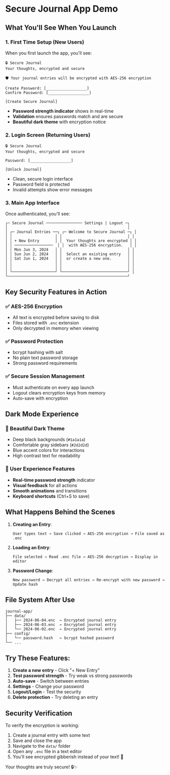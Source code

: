 # Secure Journal App Demo

## What You'll See When You Launch

### 1. First Time Setup (New Users)

When you first launch the app, you'll see:

```
🔒 Secure Journal
Your thoughts, encrypted and secure

🛡️ Your journal entries will be encrypted with AES-256 encryption

Create Password: [__________________]
Confirm Password: [__________________]

[Create Secure Journal]
```

- **Password strength indicator** shows in real-time
- **Validation** ensures passwords match and are secure
- **Beautiful dark theme** with encryption notice

### 2. Login Screen (Returning Users)

```
🔒 Secure Journal
Your thoughts, encrypted and secure

Password: [__________________]

[Unlock Journal]
```

- Clean, secure login interface
- Password field is protected
- Invalid attempts show error messages

### 3. Main App Interface

Once authenticated, you'll see:

```
┌─ Secure Journal ──────────────── Settings | Logout ─┐
│                                                     │
│ ┌─ Journal Entries ──┐ ┌─ Welcome to Secure Journal ─┐ │
│ │                   │ │                             │ │
│ │ + New Entry       │ │  Your thoughts are encrypted │ │
│ │ ─────────────────  │ │  with AES-256 encryption.   │ │
│ │ Mon Jun 3, 2024   │ │                             │ │
│ │ Sun Jun 2, 2024   │ │  Select an existing entry   │ │
│ │ Sat Jun 1, 2024   │ │  or create a new one.       │ │
│ │                   │ │                             │ │
│ │                   │ │                             │ │
│ └───────────────────┘ └─────────────────────────────┘ │
└─────────────────────────────────────────────────────┘
```

## Key Security Features in Action

### ✅ AES-256 Encryption
- All text is encrypted before saving to disk
- Files stored with `.enc` extension
- Only decrypted in memory when viewing

### ✅ Password Protection
- bcrypt hashing with salt
- No plain text password storage
- Strong password requirements

### ✅ Secure Session Management
- Must authenticate on every app launch
- Logout clears encryption keys from memory
- Auto-save with encryption

## Dark Mode Experience

### 🎨 Beautiful Dark Theme
- Deep black backgrounds (`#1a1a1a`)
- Comfortable gray sidebars (`#2d2d2d`)
- Blue accent colors for interactions
- High contrast text for readability

### 🎯 User Experience Features
- **Real-time password strength** indicator
- **Visual feedback** for all actions
- **Smooth animations** and transitions
- **Keyboard shortcuts** (Ctrl+S to save)

## What Happens Behind the Scenes

1. **Creating an Entry**:
   ```
   User types text → Save clicked → AES-256 encryption → File saved as .enc
   ```

2. **Loading an Entry**:
   ```
   File selected → Read .enc file → AES-256 decryption → Display in editor
   ```

3. **Password Change**:
   ```
   New password → Decrypt all entries → Re-encrypt with new password → Update hash
   ```

## File System After Use

```
journal-app/
├── data/
│   ├── 2024-06-04.enc  ← Encrypted journal entry
│   ├── 2024-06-03.enc  ← Encrypted journal entry
│   └── 2024-06-02.enc  ← Encrypted journal entry
├── config/
│   └── password.hash   ← bcrypt hashed password
└── ...
```

## Try These Features:

1. **Create a new entry** - Click "+ New Entry"
2. **Test password strength** - Try weak vs strong passwords
3. **Auto-save** - Switch between entries
4. **Settings** - Change your password
5. **Logout/Login** - Test the security
6. **Delete protection** - Try deleting an entry

## Security Verification

To verify the encryption is working:

1. Create a journal entry with some text
2. Save and close the app
3. Navigate to the `data/` folder
4. Open any `.enc` file in a text editor
5. You'll see encrypted gibberish instead of your text! 🎉

Your thoughts are truly secure! 🔒✨

